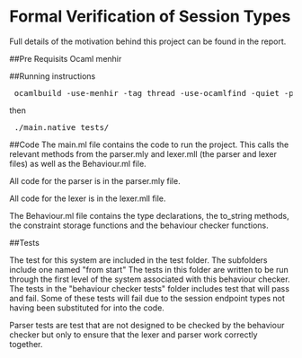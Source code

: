 # Formal Verification of Session Types 

Full details of the motivation behind this project can be found in the report. 

##Pre Requisits 
Ocaml 
menhir 

##Running instructions
<pre>
 ocamlbuild -use-menhir -tag thread -use-ocamlfind -quiet -pkg core main.native
</pre>
then
<pre>
 ./main.native tests/<testname.ml>
</pre>

##Code
The main.ml file contains the code to run the project. This calls the relevant methods from the parser.mly and lexer.mll (the parser and lexer files) as well as the Behaviour.ml file. 

All code for the parser is in the parser.mly file. 

All code for the lexer is in the lexer.mll file.

The Behaviour.ml file contains the type declarations, the to_string methods, the constraint storage functions and the behaviour checker functions.

##Tests

The test for this system are included in the test folder. The subfolders include one named "from start" The tests in this folder are written to be run through the first level of the system associated with this behaviour checker. The tests in the "behaviour checker tests" folder includes test that will pass and fail. Some of these tests will fail due to the session endpoint types not having been substituted for into the code.

Parser tests are test that are not designed to be checked by the behaviour checker but only to ensure that the lexer and parser work correctly together.
